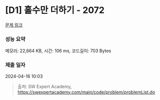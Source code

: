 # [D1] 홀수만 더하기 - 2072 

[문제 링크](https://swexpertacademy.com/main/code/problem/problemDetail.do?contestProbId=AV5QSEhaA5sDFAUq) 

### 성능 요약

메모리: 22,664 KB, 시간: 106 ms, 코드길이: 703 Bytes

### 제출 일자

2024-04-16 10:03



> 출처: SW Expert Academy, https://swexpertacademy.com/main/code/problem/problemList.do